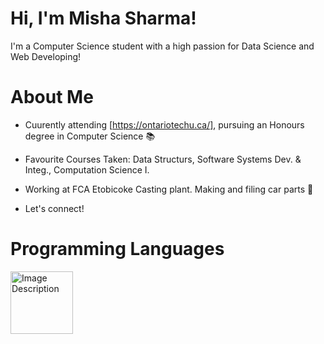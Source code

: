 # Hi, I'm Misha Sharma! 
I'm a Computer Science student with a high passion for Data Science and Web Developing!

# About Me

- Cuurently attending [https://ontariotechu.ca/], pursuing an Honours degree in Computer Science 📚

- Favourite Courses Taken: Data Structurs, Software Systems Dev. & Integ., Computation Science I. 
  
- Working at FCA Etobicoke Casting plant. Making and filing car parts 🔨

- Let's connect! 

# Programming Languages

<img src="images/JavaLogo.png" alt="Image Description" width="100" height="100">

